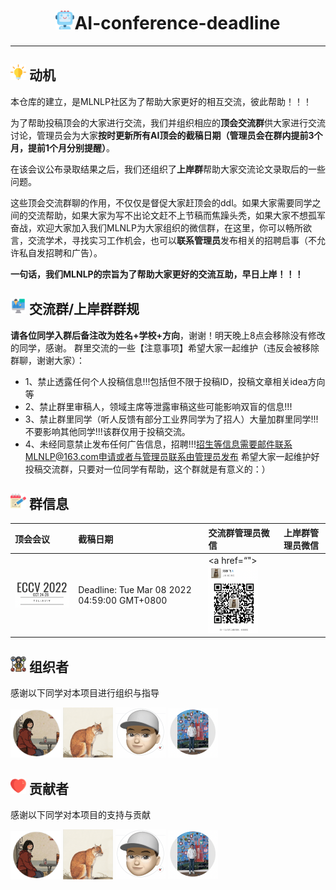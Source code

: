 
<p align="center">
<h1 align="center"> <img src="./imgs/icon/ai.png" width="30" />AI-conference-deadline</h1>
</p>

---

## <img src="./imgs/icon/motivation.png" width="25" /> 动机

本仓库的建立，是MLNLP社区为了帮助大家更好的相互交流，彼此帮助！！！

为了帮助投稿顶会的大家进行交流，我们并组织相应的**顶会交流群**供大家进行交流讨论，管理员会为大家**按时更新所有AI顶会的截稿日期（管理员会在群内提前3个月，提前1个月分别提醒）**。

在该会议公布录取结果之后，我们还组织了**上岸群**帮助大家交流论文录取后的一些问题。

这些顶会交流群聊的作用，不仅仅是督促大家赶顶会的ddl。如果大家需要同学之间的交流帮助，如果大家为写不出论文赶不上节稿而焦躁头秃，如果大家不想孤军奋战，欢迎大家加入我们MLNLP为大家组织的微信群，在这里，你可以畅所欲言，交流学术，寻找实习工作机会，也可以**联系管理员**发布相关的招聘启事（不允许私自发招聘和广告）。

**一句话，我们MLNLP的宗旨为了帮助大家更好的交流互助，早日上岸！！！**

## <img src="./imgs/icon/intro.png" width="25" /> 交流群/上岸群群规


**请各位同学入群后备注改为姓名+学校+方向**，谢谢！明天晚上8点会移除没有修改的同学，感谢。
群里交流的一些【注意事项】希望大家一起维护（违反会被移除群聊，谢谢大家）：
- 1、禁止透露任何个人投稿信息!!!包括但不限于投稿ID，投稿文章相关idea方向等
- 2、禁止群里审稿人，领域主席等泄露审稿这些可能影响双盲的信息!!!
- 3、禁止群里同学（听人反馈有部分工业界同学为了招人）大量加群里同学!!!不要影响其他同学!!!该群仅用于投稿交流。
- 4、未经同意禁止发布任何广告信息，招聘!!!招生等信息需要邮件联系MLNLP@163.com申请或者与管理员联系由管理员发布
希望大家一起维护好投稿交流群，只要对一位同学有帮助，这个群就是有意义的：）


## <img src="./imgs/icon/notes.png" width="25" /> 群信息


| 顶会会议                                                         | 截稿日期                                                                                                         | 交流群管理员微信                                                                                                     |上岸群管理员微信
| :----------------------------------------------------------- | :----------------------------------------------------------- | :------------------------------------------------------------ | :----------------------------------------------------------- |
| <a href="https://eccv2022.ecva.net/"><img src="./imgs/cover/01.png"  width="170" /></a> | Deadline: Tue Mar 08 2022 04:59:00 GMT+0800 |<a href=“">  <img src="./imgs/weixin/yongfei.png"  width="80" /></a>  |  |

## <img src="./imgs/icon/organizer.png" width="25" /> 组织者
感谢以下同学对本项目进行组织与指导
  
<a href="https://github.com/kokolerk"><img src="./imgs/profile/Jiaqi.png"  width="80" /></a> 
<a href="https://github.com/liucongg"><img src="./imgs/profile/logCong.png"  width="80" /></a> 
<a href="https://yihengshu.github.io">  <img src="./imgs/profile/yiheng.png"  width="80" /></a> 
<a href="https://scholar.google.com/citations?user=XVYKjDkAAAAJ&hl=en">  <img src="./imgs/profile/yongfei.png"  width="80" /></a> 

## <img src="./imgs/icon/heart.png" width="25" /> 贡献者
感谢以下同学对本项目的支持与贡献

<a href="https://github.com/kokolerk"><img src="./imgs/profile/Jiaqi.png"  width="80" /></a> 
<a href="https://github.com/liucongg"><img src="./imgs/profile/logCong.png"  width="80" /></a> 
<a href="https://yihengshu.github.io">  <img src="./imgs/profile/yiheng.png"  width="80" /></a> 
<a href="https://scholar.google.com/citations?user=XVYKjDkAAAAJ&hl=en">  <img src="./imgs/profile/yongfei.png"  width="80" /></a>
